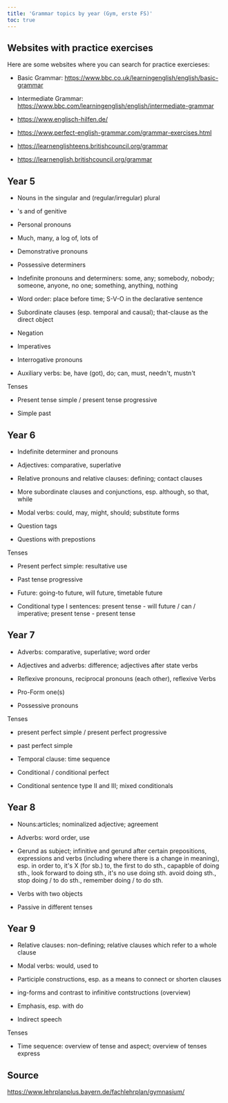 ```yaml
---
title: 'Grammar topics by year (Gym, erste FS)'
toc: true
---
```


## Websites with practice exercises

Here are some websites where you can search for practice exercieses:

- Basic Grammar: <https://www.bbc.co.uk/learningenglish/english/basic-grammar>

- Intermediate Grammar: <https://www.bbc.com/learningenglish/english/intermediate-grammar>

- <https://www.englisch-hilfen.de/>

- <https://www.perfect-english-grammar.com/grammar-exercises.html>

- <https://learnenglishteens.britishcouncil.org/grammar>

- <https://learnenglish.britishcouncil.org/grammar>

## Year 5

- Nouns in the singular and (regular/irregular) plural

- 's and of genitive

- Personal pronouns

- Much, many, a log of, lots of

- Demonstrative pronouns

- Possessive determiners

- Indefinite pronouns and determiners: some, any; somebody, nobody; someone, anyone, no one; something, anything, nothing

- Word order: place before time; S-V-O in the declarative sentence

- Subordinate clauses (esp. temporal and causal); that-clause as the direct object

- Negation

- Imperatives

- Interrogative pronouns

- Auxiliary verbs: be, have (got), do; can, must, needn't, mustn't

Tenses

- Present tense simple / present tense progressive

- Simple past

## Year 6

- Indefinite determiner and pronouns

- Adjectives: comparative, superlative

- Relative pronouns and relative clauses: defining; contact clauses

- More subordinate clauses and conjunctions, esp. although, so that, while

- Modal verbs: could, may, might, should; substitute forms

- Question tags

- Questions with prepostions

Tenses

- Present perfect simple: resultative use

- Past tense progressive

- Future: going-to future, will future, timetable future

- Conditional type I sentences: present tense - will future / can / imperative; present tense - present tense

## Year 7

- Adverbs: comparative, superlative; word order 

- Adjectives and adverbs: difference; adjectives after state verbs

- Reflexive pronouns, reciprocal pronouns (each other), reflexive Verbs

- Pro-Form one(s)

- Possessive pronouns

Tenses

- present perfect simple / present perfect progressive

- past perfect simple

- Temporal clause: time sequence

- Conditional / conditional perfect

- Conditional sentence type II and III; mixed conditionals

## Year 8

- Nouns:articles; nominalized adjective; agreement

- Adverbs: word order, use

- Gerund as subject; infinitive and gerund after certain prepositions, expressions and verbs (including where there is a change in meaning), esp. in order to, it's X (for sb.) to, the first to do sth., capapble of doing sth., look forward to doing sth., it's no use doing sth. avoid doing sth., stop doing / to do sth., remember doing / to do sth.

- Verbs with two objects

- Passive in different tenses

## Year 9

- Relative clauses: non-defining; relative clauses which refer to a whole clause

- Modal verbs: would, used to

- Participle constructions, esp. as a means to connect or shorten clauses

- ing-forms and contrast to infinitive contstructions (overview)

- Emphasis, esp. with do

- Indirect speech

Tenses

- Time sequence: overview of tense and aspect; overview of tenses express

## Source

<https://www.lehrplanplus.bayern.de/fachlehrplan/gymnasium/>
